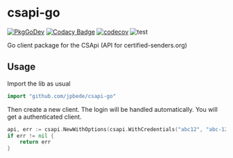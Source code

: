 # csapi-go
[![PkgGoDev](https://pkg.go.dev/badge/github.com/jpbede/csapi-go)](https://pkg.go.dev/github.com/jpbede/csapi-go)
[![Codacy Badge](https://app.codacy.com/project/badge/Grade/e937f5341cc046b593cf44eb1f891087)](https://www.codacy.com/gh/jpbede/csapi-go/dashboard)
[![codecov](https://codecov.io/gh/jpbede/csapi-go/branch/main/graph/badge.svg?token=JMrbj90oHv)](https://codecov.io/gh/jpbede/csapi-go)
![test](https://github.com/jpbede/csapi-go/workflows/test/badge.svg)

Go client package for the CSApi (API for certified-senders.org)

## Usage

Import the lib as usual
```go
import "github.com/jpbede/csapi-go"
```

Then create a new client. The login will be handled automatically. You will get a authenticated client.
```go
api, err := csapi.NewWithOptions(csapi.WithCredentials("abc12", "abc-123"))
if err != nil {
    return err
}
```